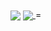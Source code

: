 <a href="https://github.com/amirrahimii">
<img align="center" src="https://github-readme-stats.vercel.app/api?username=amirrahimii&show_icons=true&count_private=true&include_all_commits=true" /></a>

<a href="https://github.com/amirrahimii">
<img align="center" src="https://github-readme-stats.vercel.app/api&theme=dracula/top-langs/?username=amirrahimii" />
</a>
=
